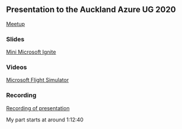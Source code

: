 ## Presentation to the Auckland Azure UG 2020

[Meetup](https://www.meetup.com/Auckland-Azure-Usergroup/events/274394288/)

### Slides 

[Mini Microsoft Ignite](https://rbrayb.github.io/Presentations/Mini-Ignite-2020/Mini-Ignite-2020.pptx)

### Videos

[Microsoft Flight Simulator](https://rbrayb.github.io/Presentations/Mini-Ignite-2020/MFS.mp4)

### Recording

[Recording of presentation](https://youtu.be/47-TTRTFb5M)

My part starts at around 1:12:40
